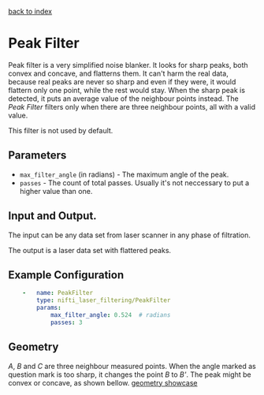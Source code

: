 [back to index](index.md)

# Peak Filter
Peak filter is a very simplified noise blanker. It looks for sharp peaks, both convex and concave, and flatterns them. It can't harm the real data, because real peaks are never so sharp and even if they were, it would flattern only one point, while the rest would stay. When the sharp peak is detected, it puts an average value of the neighbour points instead. The *Peak Filter* filters only when there are three neighbour points, all with a valid value.

This filter is not used by default.

## Parameters
* `max_filter_angle` (in radians) - The maximum angle of the peak.
* `passes` - The count of total passes. Usually it's not neccessary to put a higher value than one.

## Input and Output.
The input can be any data set from laser scanner in any phase of filtration.

The output is a laser data set with flattered peaks.

## Example Configuration
```yaml
    -   name: PeakFilter
        type: nifti_laser_filtering/PeakFilter
        params:
            max_filter_angle: 0.524  # radians
            passes: 3 
```

## Geometry
*A*, *B* and *C* are three neighbour measured points. When the angle marked as question mark is too sharp, it changes the point *B* to *B'*. The peak might be convex or concave, as shown bellow.
[geometry showcase](svg/PeakFilter.svg)
